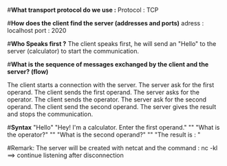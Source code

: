 #**What transport protocol do we use :**
Protocol : TCP

#**How does the client find the server (addresses and ports)**
adress : localhost
port : 2020

#**Who Speaks first ?**
The client speaks first, he will send an "Hello" to the server (calculator) to start the communication.

#**What is the sequence of messages exchanged by the client and the server? (flow)**

The client starts a connection with the server. The server ask for the first operand.
The client sends the first operand. The server asks for the operator.
The client sends the operator. The server ask for the second operand.
The client send the second operand. The server gives the result and stops the communication.

#**Syntax**
"Hello"
"Hey! I'm a calculator. Enter the first operand."
"<number>"
"What is the operator?"
"<operator>"
"What is the second operand?"
"<number>"
"The result is : <result>"


#Remark:
The server will be created with netcat and the command :
nc -kl ==> continue listening  after disconnection 

